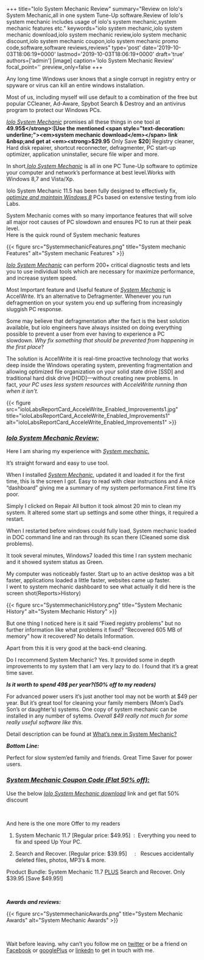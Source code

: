 +++
title="Iolo System Mechanic Review"
summary="Review on Iolo's System Mechanic,all in one system Tune-Up software.Review of Iolo's system mechanic includes usage of iolo's system mechanic,system mechanic features etc."
keywords="iolo system mechanic,iolo system mechanic download,iolo system mechanic review,iolo system mechanic discount,iolo system mechanic coupon,iolo system mechanic promo code,software,software reviews,reviews"
type='post'
date='2019-10-03T18:06:19+0000'
lastmod='2019-10-03T18:06:19+0000'
draft='true'
authors=['admin']
[image]
caption='Iolo System Mechanic Review'
focal_point=''
preview_only=false
+++








Any long time Windows user knows that a single corrupt in registry entry or spyware or virus can kill an entire windows installation.

Most of us, including myself will use default to a combination of the free but popular CCleaner, Ad-Aware, Spybot Search &amp; Destroy and an antivirus program to protect our Windows PCs.

<span style="text-decoration: underline;"><em><a href="http://www.iolo.com/" target="_blank" rel="nofollow">Iolo System Mechanic</a></em></span> promises all these things in one tool at <strong>49.95$</strong>:[Use the mentioned <span style="text-decoration: underline;"><em>system mechanic download</em></span> link &nbsp;and get at <em><strong>$29.95</strong></em> Only Save <strong>$20</strong>]&nbsp;Registry cleaner, Hard disk repairer, shortcut reconnecter, defragmenter, PC start-up optimizer, application uninstaller, secure file wiper and more.

In short,<span style="text-decoration: underline;"><em>Iolo System Mechanic</em></span> is all in one PC Tune-Up software to optimize your computer and network’s performance at best level.Works with Windows 8,7 and Vista/Xp.

Iolo System Mechanic 11.5 has been fully designed to effectively fix, <span style="text-decoration: underline;"><em>optimize and maintain Windows 8</em></span> PCs based on extensive testing from iolo Labs.

System Mechanic comes with so many importance features that will solve all major root causes of PC slowdown and ensures PC to run at their peak level.<br>
Here is the quick round of System mechanic features

{{< figure src="SystemmechanicFeatures.png" title="System mechanic Features" alt="System mechanic Features" >}}

<span style="text-decoration: underline;"><em>Iolo System Mechanic</em></span> can perform 200+ critical diagnostic tests and lets you to use individual tools which are necessary for maximize performance, and increase system speed.

Most Important feature and Useful feature of <span style="text-decoration: underline;"><em>System Mechanic</em></span> is AccelWrite. It’s an alternative to Defragmenter. Whenever you run defragmention on your system you end up suffering from increasingly sluggish PC response.

Some may believe that defragmentation after the fact is the best solution available, but iolo engineers have always insisted on doing everything possible to prevent a user from ever having to experience a PC slowdown.&nbsp;<i>Why fix something that should be prevented from happening in the first place</i>?

The solution is AccelWrite it&nbsp;is real-time proactive technology that works deep inside the Windows operating system, preventing fragmentation and allowing optimized file organization on your solid state drive [SSD] and traditional hard disk drive [HDD]—without creating new problems. In fact,&nbsp;<em>your PC uses less system resources with AcceleWrite running than when it isn’t.</em>

{{< figure src="ioloLabsReportCard_AcceleWrite_Enabled_Improvements1.jpg" title="ioloLabsReportCard_AcceleWrite_Enabled_Improvements1" alt="ioloLabsReportCard_AcceleWrite_Enabled_Improvements1" >}}

### <span style="text-decoration: underline;"><em>Iolo System Mechanic Review:</em></span>

Here I am sharing my experience with <span style="text-decoration: underline;"><em>System mechanic.</em></span>

It’s straight forward and easy to use tool.

When I installed <span style="text-decoration: underline;"><em>System Mechanic</em></span>, updated it and loaded it for the first time, this is the screen I got. Easy to read with clear instructions and A nice “dashboard” giving me a summary of my system performance.First time It’s poor.

Simply I clicked on Repair All button it took almost 20 min to clean my system. It altered some start up settings and some other things, it required a restart.

When I restarted before windows could fully load, System mechanic loaded in DOC command line and ran through its scan there (Cleaned some disk problems).

It took several minutes, Windows7 loaded this time I ran system mechanic and it showed system status as Green.

My computer was noticeably faster. Start up to an active desktop was a bit faster, applications loaded a little faster, websites came up faster.<br>
I went to system mechanic dashboard to see what actually it did here is the screen shot(Reports&gt;History)

{{< figure src="SystemmechanicHistory.png" title="System Mechanic History" alt="System Mechanic History" >}}

But one thing I noticed here is it said “Fixed registry problems” but no further information like what problems it fixed? “Recovered 605 MB of memory” how it recovered? No details Information.

Apart from this it is very good at the back-end cleaning.

Do I recommend System Mechanic? Yes. It provided some in depth improvements to my system that I am very lazy to do. I found that it’s a great time saver.

<strong><em>Is it worth to spend 49$ per year?(50% off to my readers)</em></strong>

For advanced power users it’s just another tool may not be worth at $49 per year. But it’s great tool for cleaning your family members (Mom’s Dad’s Son’s or daughter’s) systems. One copy of system mechanic can be installed in any number of sytems. <em>Overall $49 really not much for some really useful software like this.</em>

Detail description can be found at <a title="System Mechanic" href="http://www.iolo.com/resources/articles/whats-new-in-system-mechanic-11-5/" target="_blank" rel="nofollow">What’s new in System Mechanic?</a>

<em><strong>Bottom Line:</strong></em>

Perfect for slow system’ed family and friends. Great Time Saver for power users.

### <span style="text-decoration: underline;"><em>System Mechanic Coupon Code (Flat 50% off):</em></span>

Use the below <span style="text-decoration: underline;"><em>Iolo System Mechanic download</em></span>&nbsp;link and get flat 50% discount



&nbsp;

And here is the one more Offer to my readers

1. System Mechanic 11.7 [Regular price: $49.95] &nbsp;: &nbsp;Everything you need to fix and speed Up Your PC.

2. Search and Recover. [Regular price: $39.95] &nbsp; &nbsp; : &nbsp;&nbsp;Rescues accidentally deleted files, photos, MP3’s &amp; more.

Product Bundle: System Mechanic 11.7&nbsp;<span style="text-decoration: underline;">PLUS</span>&nbsp;Search and Recover. Only $39.95 [Save $49.95!]



&nbsp;

<em><strong>Awards and reviews:</strong></em>

{{< figure src="SystemmechanicAwards.png" title="System Mechanic Awards" alt="System Mechanic Awards" >}}

&nbsp;

Wait before leaving.
why can’t you follow me on <a href="https://twitter.com/arungudelli" target="_blank">twitter</a> or be a friend on <a href="https://www.facebook.com/gudelliArun" target="_blank">Facebook</a> or <a href="https://plus.google.com/+ArunkumarGudelli" target="_blank">googlePlus</a> or <a href="https://www.linkedin.com/in/arungudelli/" target="_blank">linkedn</a> to get in touch with me.









